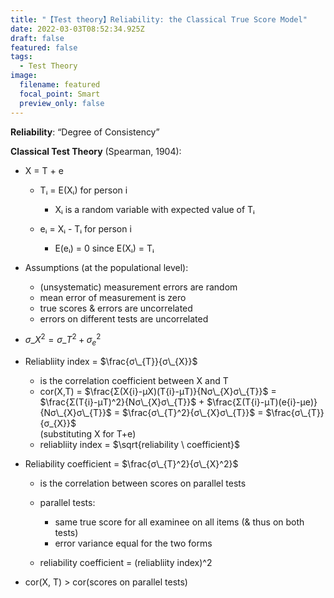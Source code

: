 ```yaml
---
title: "【Test theory】Reliability: the Classical True Score Model"
date: 2022-03-03T08:52:34.925Z
draft: false
featured: false
tags:
  - Test Theory
image:
  filename: featured
  focal_point: Smart
  preview_only: false
---
```

**Reliability**: “Degree of Consistency”

**Classical Test Theory** (Spearman, 1904):

* X = T + e

  * Tᵢ = E(Xᵢ) for person i

    * Xᵢ is a random variable with expected value of Tᵢ
  * eᵢ = Xᵢ - Tᵢ for person i

    * E(eᵢ) = 0 since E(Xᵢ) = Tᵢ
* Assumptions (at the populational level):

  * (unsystematic) measurement errors are random
  * mean error of measurement is zero
  * true scores & errors are uncorrelated
  * errors on different tests are uncorrelated
* $σ\_{X}^2 = σ\_{T}^2 + σ_{e}^2$
* Reliabliity index = $\frac{σ\_{T}}{σ\_{X}}$

  * is the correlation coefficient between X and T
  * cor(X,T) = $\frac{Σ(X{i}-μX)(T{i}-μT)}{Nσ\_{X}σ\_{T}}$ = $\frac{Σ(T{i}-μT)^2}{Nσ\_{X}σ\_{T}}$ + $\frac{Σ(T{i}-μT)(e{i}-μe)}{Nσ\_{X}σ\_{T}}$ = $\frac{σ\_{T}^2}{σ\_{X}σ\_{T}}$ = $\frac{σ\_{T}}{σ_{X}}$\
    (substituting X for T+e)
  * reliabliity index = $\sqrt{reliability \ coefficient}$
* Reliability coefficient = $\frac{σ\_{T}^2}{σ\_{X}^2}$

  * is the correlation between scores on parallel tests
  * parallel tests:

    * same true score for all examinee on all items (& thus on both tests)
    * error variance equal for the two forms
  * reliability coefficient = (reliabliity index)^2
* cor(X, T) > cor(scores on parallel tests)